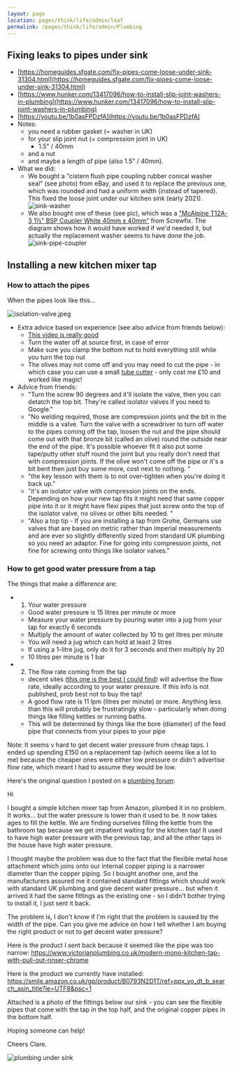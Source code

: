 ```yaml
---
layout: page
location: pages/think/life/admin/leaf
permalink: /pages/think/life/admin/Plumbing
---
```


## Fixing leaks to pipes under sink

- [https://homeguides.sfgate.com/fix-pipes-come-loose-under-sink-31304.html](https://homeguides.sfgate.com/fix-pipes-come-loose-under-sink-31304.html)
- [https://www.hunker.com/13417096/how-to-install-slip-joint-washers-in-plumbing](https://www.hunker.com/13417096/how-to-install-slip-joint-washers-in-plumbing)
- [https://youtu.be/1b0asFPDzfA](https://youtu.be/1b0asFPDzfA)
- Notes: 
    - you need a rubber gasket (= washer in UK) 
    - for your slip joint nut (= compression joint in UK) 
        - 1.5" / 40mm
    - and a nut 
    - and maybe a length of pipe (also 1.5" / 40mm).
- What we did:
    - We bought a "cistern flush pipe coupling rubber conical washer seal" (see photo) from eBay, and used it to replace the previous one, which was rounded and had a uniform width (instead of tapered). This fixed the loose joint under our kitchen sink (early 2021).
![sink-washer](/resources/images/sink-washer.png)
    - We also bought one of these (see pic), which was a ["McAlpine T12A-3 1½" BSP Coupler White 40mm x 40mm"](https://www.screwfix.com/p/mcalpine-t12a-3-1-bsp-coupler-white-40mm-x-40mm/7195V) from Screwfix. The diagram shows how it would have worked if we'd needed it, but actually the replacement washer seems to have done the job.
![sink-pipe-coupler](/resources/images/sink-pipe-coupler.JPEG)

## Installing a new kitchen mixer tap

### How to attach the pipes

When the pipes look like this...

![isolation-valve.jpeg](/resources/images/isolation-valve.jpeg)

- Extra advice based on experience (see also advice from friends below):
    - [This video is really good](https://www.youtube.com/watch?v=0C3ZjgMmS7E&t=380s)
    - Turn the water off at source first, in case of error
    - Make sure you clamp the bottom nut to hold everything still while you turn the top nut
    - The olives may not come off and you may need to cut the pipe - in which case you can use a small [tube cutter](https://smile.amazon.co.uk/gp/product/B085DNFZ36/ref=ppx_yo_dt_b_asin_title_o02_s00?ie=UTF8&psc=1) - only cost me £10 and worked like magic!
- Advice from friends:    
    - "Turn the screw 90 degrees and it'll isolate the valve, then you can detatch the top bit. They're called isolator valves if you need to Google."
    - "No welding required, those are compression joints and the bit in the middle is a valve. Turn the valve with a screwdriver to turn off water to the pipes coming off the tap, loosen the nut and the pipe should come out with that bronze bit (called an olive) round the outside near the end of the pipe. It's possible whoever fit it also put some tape/putty other stuff round the joint but you really don't need that with compression joints. If the olive won't come off the pipe or it's a bit bent then just buy some more, cost next to nothing. "
    - "the key lesson with them is to not over-tighten when you're doing it back up."
    - "it's an isolator valve with compression joints on the ends. Depending on how your new tap fits it might need that same copper pipe into it or it might have flexi pipes that just screw onto the top of the isolator valve, no olives or other bits needed. "
    - "Also a top tip - If you are installing a tap from Grohe, Germans use valves that are based on metric rather than imperial measurements and are ever so slightly differently sized from standard UK plumbing so you need an adaptor. Fine for going into compression joints, not fine for screwing onto things like isolator valves."

### How to get good water pressure from a tap

The things that make a difference are:

- 1. Your water pressure
    - Good water pressure is 15 litres per minute or more
    - Measure your water pressure by pouring water into a jug from your tap for exactly 6 seconds
    - Multiply the amount of water collected by 10 to get litres per minute
    - You will need a jug which can hold at least 2 litres
    - If using a 1-litre jug, only do it for 3 seconds and then multiply by 20
    - 10 litres per minute is 1 bar
- 2. The flow rate coming from the tap
    - decent sites ([this one is the best I could find](https://www.savemoneycutcarbon.com/)) will advertise the flow rate, ideally according to your water pressure. If this info is not published, prob best not to buy the tap!
    - A good flow rate is 11 lpm (litres per minute) or more. Anything less than this will probably be frustratingly slow - particularly when doing things like filling kettles or running baths.
    - This will be determined by things like the bore (diameter) of the feed pipe that connects from your pipes to your pipe

Note: It seems v hard to get decent water pressure from cheap taps. I ended up spending £150 on a replacement tap (which seems like a lot to me) because the cheaper ones were either low pressure or didn't advertise flow rate, which meant I had to assume they would be low.

Here's the original question I posted on a [plumbing forum](https://www.diydoctor.org.uk/forums/plumbing-forum.html):

Hi 

I bought a simple kitchen mixer tap from Amazon, plumbed it in no problem. It works... but the water pressure is lower than it used to be. It now takes ages to fill the kettle. We are finding ourselves filling the kettle from the bathroom tap because we get impatient waiting for the kitchen tap! It used to have high water pressure with the previous tap, and all the other taps in the house have high water pressure.

I thought maybe the problem was due to the fact that the flexible metal hose attachment which joins onto our internal copper piping is a narrower diameter than the copper piping. So I bought another one, and the manufacturers assured me it contained standard fittings which should work with standard UK plumbing and give decent water pressure... but when it arrived it had the same fittings as the existing one - so I didn't bother trying to install it, I just sent it back.

The problem is, I don't know if I'm right that the problem is caused by the width of the pipe. Can you give me advice on how I tell whether I am buying the right product or not to get decent water pressure?

Here is the product I sent back because it seemed like the pipe was too narrow: https://www.victorianplumbing.co.uk/modern-mono-kitchen-tap-with-pull-out-rinser-chrome

Here is the product we currently have installed: https://smile.amazon.co.uk/gp/product/B0793N2D1T/ref=ppx_yo_dt_b_search_asin_title?ie=UTF8&psc=1

Attached is a photo of the fittings below our sink - you can see the flexible pipes that come with the tap in the top half, and the original copper pipes in the bottom half.

Hoping someone can help!

Cheers
Clare.

![plumbing under sink](/resources/images/plumbing-under-sink.jpeg)